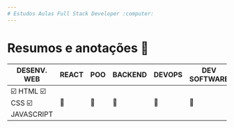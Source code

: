 ```yaml
---
# Estudos Aulas Full Stack Developer :computer:
---
```

# Resumos e anotações :pencil:

 DESENV. WEB|REACT|POO|BACKEND|DEVOPS|DEV SOFTWARE
 ---|---|---|---|---|---|
:ballot_box_with_check: HTML  :ballot_box_with_check: CSS  :ballot_box_with_check: JAVASCRIPT|:file_folder:	|:file_folder:	|:file_folder:	|:file_folder:	|:file_folder:	

 
 
 
